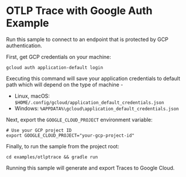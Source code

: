 # OTLP Trace with Google Auth Example

Run this sample to connect to an endpoint that is protected by GCP authentication.

First, get GCP credentials on your machine:

```shell
gcloud auth application-default login
```
Executing this command will save your application credentials to default path which will depend on the type of machine -
 - Linux, macOS: `$HOME/.config/gcloud/application_default_credentials.json`
 - Windows: `%APPDATA%\gcloud\application_default_credentials.json`

Next, export the `GOOGLE_CLOUD_PROJECT` environment variable:
```shell
# Use your GCP project ID
export GOOGLE_CLOUD_PROJECT="your-gcp-project-id"
```

Finally, to run the sample from the project root:

```
cd examples/otlptrace && gradle run
```

Running this sample will generate and export Traces to Google Cloud.
